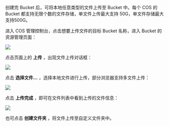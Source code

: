 创建完 Bucket 后，可将本地任意类型的文件上传至 Bucket 中。每个 COS 的 Bucket 都支持无限个数的文件存储，单文件上传最大支持 50G，单文件存储最大支持500G。

进入 COS 管理控制台，点击想要上传文件的目标 Bucket 名称，进入 Bucket 的资源管理页面：

![](//mccdn.qcloud.com/static/img/4278478bceb5320a669de7bdb128f105/image.jpg)

点击页面上的 **上传** ，出现文件上传对话框：

![](//mccdn.qcloud.com/static/img/ddcb406303fe11dac3747c08073ed48d/image.png)

点击 **选择文件...** ，选择本地文件进行上传，部分浏览器支持多文件上传：

![](//mccdn.qcloud.com/static/img/e2b6bf8766fb73af24aa856c0e22eb12/image.png)

点击 **上传完成** ，即可在文件列表中看到上传的文件信息：

![](//mccdn.qcloud.com/static/img/c89069fd52b91046463171fa59426b7f/image.png)

也可点击 **创建文件夹** ，将文件上传至自定义文件夹中。










